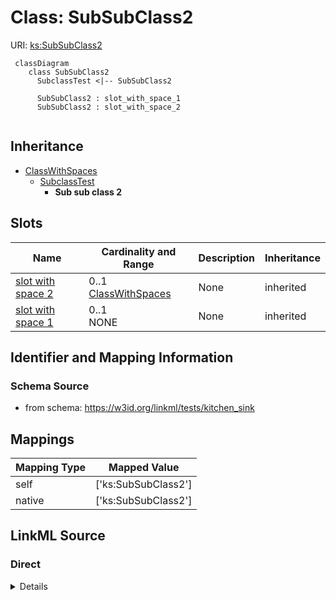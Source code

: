 # Class: SubSubClass2




URI: [ks:SubSubClass2](https://w3id.org/linkml/tests/kitchen_sink/SubSubClass2)


```mermaid
 classDiagram
    class SubSubClass2
      SubclassTest <|-- SubSubClass2
      
      SubSubClass2 : slot_with_space_1
      SubSubClass2 : slot_with_space_2
      
```




## Inheritance
* [ClassWithSpaces](ClassWithSpaces.md)
    * [SubclassTest](SubclassTest.md)
        * **Sub sub class 2**



## Slots

| Name | Cardinality and Range | Description | Inheritance |
| ---  | --- | --- | --- |
| [slot with space 2](slot_with_space_2.md) | 0..1 <br/> [ClassWithSpaces](ClassWithSpaces.md) | None  | inherited |
| [slot with space 1](slot_with_space_1.md) | 0..1 <br/> NONE | None  | inherited |




## Identifier and Mapping Information







### Schema Source


* from schema: https://w3id.org/linkml/tests/kitchen_sink





## Mappings

| Mapping Type | Mapped Value |
| ---  | ---  |
| self | ['ks:SubSubClass2']|join(', ') |
| native | ['ks:SubSubClass2']|join(', ') |


## LinkML Source

<!-- TODO: investigate https://stackoverflow.com/questions/37606292/how-to-create-tabbed-code-blocks-in-mkdocs-or-sphinx -->

### Direct

<details>
```yaml
name: Sub sub class 2
from_schema: https://w3id.org/linkml/tests/kitchen_sink
rank: 1000
is_a: subclass test

```
</details>

### Induced

<details>
```yaml
name: Sub sub class 2
from_schema: https://w3id.org/linkml/tests/kitchen_sink
rank: 1000
is_a: subclass test
attributes:
  slot with space 2:
    name: slot with space 2
    from_schema: https://w3id.org/linkml/tests/kitchen_sink
    rank: 1000
    alias: slot_with_space_2
    owner: Sub sub class 2
    domain_of:
    - subclass test
    range: class with spaces
  slot with space 1:
    name: slot with space 1
    from_schema: https://w3id.org/linkml/tests/kitchen_sink
    rank: 1000
    alias: slot_with_space_1
    owner: Sub sub class 2
    domain_of:
    - class with spaces

```
</details>